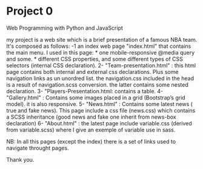 # Project 0

Web Programming with Python and JavaScript

my project is a web site which is a brief presentation of a famous NBA team. It's composed as follows:
-1 an index web page "index.html" that contains the main menu. I used in this page:
	* one mobile-responsive @media query and some.
	* different CSS properties, and some different types of CSS selectors (internal CSS declaration).
2- "Team-presentation.html" : this html page contains both internal and external css declarations. 
	Plus some navigation links as un unordred list.
	the navigation.css included in the head is a result of navigation.scss conversion. the latter contains some nested declaration. 
3- "Players-Presentation.html: contains a table. 
4- "Gallery.html" : Contains some images placed in a grid (Bootstrap’s grid model). it is also responsive.
5- "News.html" : Contains some latest news ( true and fake news). This page include a css file (news.css) 
	which contains a SCSS inheritance (good news and fake one inherit from news-box declaration)
6- "About.html" : the latest page include variable.css (derived from variable.scss) where I give an exemple of variable use in sass.

NB: In all this pages (except the index) there is a set of links used to navigate throught pages.

Thank you.

